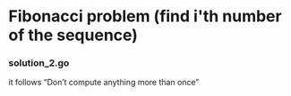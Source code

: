 # Fibonacci problem (find i'th number of the sequence)

### solution_2.go
it follows “Don’t compute anything more than once”
